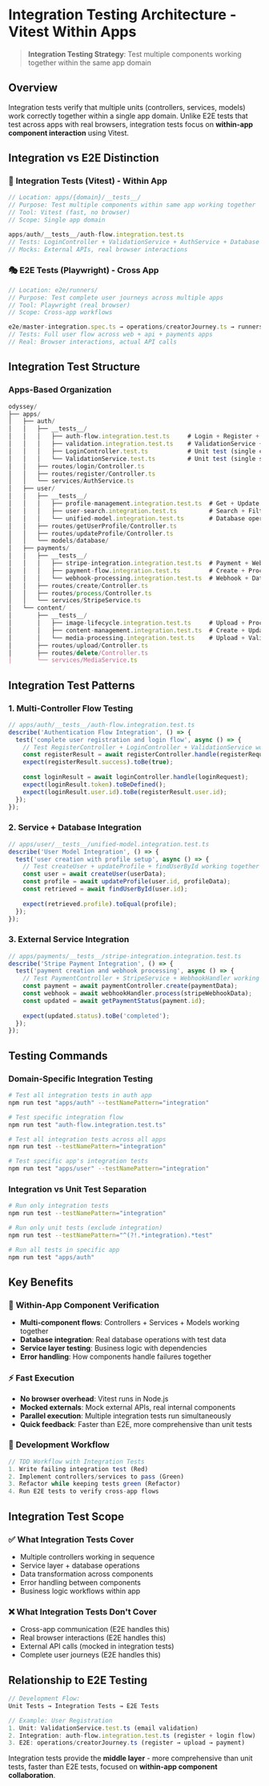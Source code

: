 # Integration Testing Architecture - Vitest Within Apps

> **Integration Testing Strategy**: Test multiple components working together within the same app domain

## Overview
Integration tests verify that multiple units (controllers, services, models) work correctly together within a single app domain. Unlike E2E tests that test across apps with real browsers, integration tests focus on **within-app component interaction** using Vitest.

## Integration vs E2E Distinction

### 🔧 **Integration Tests (Vitest) - Within App**
```typescript
// Location: apps/{domain}/__tests__/
// Purpose: Test multiple components within same app working together
// Tool: Vitest (fast, no browser)
// Scope: Single app domain

apps/auth/__tests__/auth-flow.integration.test.ts
// Tests: LoginController + ValidationService + AuthService + Database
// Mocks: External APIs, real browser interactions
```

### 🎭 **E2E Tests (Playwright) - Cross App**  
```typescript
// Location: e2e/runners/
// Purpose: Test complete user journeys across multiple apps
// Tool: Playwright (real browser)
// Scope: Cross-app workflows

e2e/master-integration.spec.ts → operations/creatorJourney.ts → runners/
// Tests: Full user flow across web + api + payments apps
// Real: Browser interactions, actual API calls
```

## Integration Test Structure

### **Apps-Based Organization**
```typescript
odyssey/
├── apps/
│   ├── auth/
│   │   ├── __tests__/
│   │   │   ├── auth-flow.integration.test.ts     # Login + Register + Logout flow
│   │   │   ├── validation.integration.test.ts    # ValidationService + AuthService
│   │   │   ├── LoginController.test.ts           # Unit test (single controller)
│   │   │   └── ValidationService.test.ts         # Unit test (single service)
│   │   ├── routes/login/Controller.ts
│   │   ├── routes/register/Controller.ts
│   │   └── services/AuthService.ts
│   ├── user/
│   │   ├── __tests__/
│   │   │   ├── profile-management.integration.test.ts  # Get + Update + Delete profile
│   │   │   ├── user-search.integration.test.ts         # Search + Filter + Pagination
│   │   │   └── unified-model.integration.test.ts       # Database operations together
│   │   ├── routes/getUserProfile/Controller.ts
│   │   ├── routes/updateProfile/Controller.ts
│   │   └── models/database/
│   ├── payments/
│   │   ├── __tests__/
│   │   │   ├── stripe-integration.integration.test.ts  # Payment + Webhook + Validation
│   │   │   ├── payment-flow.integration.test.ts        # Create + Process + Confirm
│   │   │   └── webhook-processing.integration.test.ts  # Webhook + Database updates
│   │   ├── routes/create/Controller.ts
│   │   ├── routes/process/Controller.ts
│   │   └── services/StripeService.ts
│   └── content/
│       ├── __tests__/
│       │   ├── image-lifecycle.integration.test.ts     # Upload + Process + Store + Retrieve
│       │   ├── content-management.integration.test.ts  # Create + Update + Delete + List
│       │   └── media-processing.integration.test.ts    # Upload + Validation + Storage
│       ├── routes/upload/Controller.ts
│       ├── routes/delete/Controller.ts
│       └── services/MediaService.ts
```

## Integration Test Patterns

### 1. **Multi-Controller Flow Testing**
```typescript
// apps/auth/__tests__/auth-flow.integration.test.ts
describe('Authentication Flow Integration', () => {
  test('complete user registration and login flow', async () => {
    // Test RegisterController + LoginController + ValidationService working together
    const registerResult = await registerController.handle(registerRequest);
    expect(registerResult.success).toBe(true);
    
    const loginResult = await loginController.handle(loginRequest);
    expect(loginResult.token).toBeDefined();
    expect(loginResult.user.id).toBe(registerResult.user.id);
  });
});
```

### 2. **Service + Database Integration**
```typescript
// apps/user/__tests__/unified-model.integration.test.ts  
describe('User Model Integration', () => {
  test('user creation with profile setup', async () => {
    // Test createUser + updateProfile + findUserById working together
    const user = await createUser(userData);
    const profile = await updateProfile(user.id, profileData);
    const retrieved = await findUserById(user.id);
    
    expect(retrieved.profile).toEqual(profile);
  });
});
```

### 3. **External Service Integration**
```typescript
// apps/payments/__tests__/stripe-integration.integration.test.ts
describe('Stripe Payment Integration', () => {
  test('payment creation and webhook processing', async () => {
    // Test PaymentController + StripeService + WebhookHandler working together
    const payment = await paymentController.create(paymentData);
    const webhook = await webhookHandler.process(stripeWebhookData);
    const updated = await getPaymentStatus(payment.id);
    
    expect(updated.status).toBe('completed');
  });
});
```

## Testing Commands

### **Domain-Specific Integration Testing**
```bash
# Test all integration tests in auth app
npm run test "apps/auth" --testNamePattern="integration"

# Test specific integration flow
npm run test "auth-flow.integration.test.ts"

# Test all integration tests across all apps  
npm run test --testNamePattern="integration"

# Test specific app's integration tests
npm run test "apps/user" --testNamePattern="integration"
```

### **Integration vs Unit Test Separation**
```bash
# Run only integration tests
npm run test --testNamePattern="integration"

# Run only unit tests (exclude integration)
npm run test --testNamePattern="^(?!.*integration).*test"

# Run all tests in specific app
npm run test "apps/auth"
```

## Key Benefits

### 🚀 **Within-App Component Verification**
- **Multi-component flows**: Controllers + Services + Models working together
- **Database integration**: Real database operations with test data
- **Service layer testing**: Business logic with dependencies
- **Error handling**: How components handle failures together

### ⚡ **Fast Execution**
- **No browser overhead**: Vitest runs in Node.js
- **Mocked externals**: Mock external APIs, real internal components
- **Parallel execution**: Multiple integration tests run simultaneously
- **Quick feedback**: Faster than E2E, more comprehensive than unit tests

### 🔧 **Development Workflow**
```typescript
// TDD Workflow with Integration Tests
1. Write failing integration test (Red)
2. Implement controllers/services to pass (Green)  
3. Refactor while keeping tests green (Refactor)
4. Run E2E tests to verify cross-app flows
```

## Integration Test Scope

### ✅ **What Integration Tests Cover**
- Multiple controllers working in sequence
- Service layer + database operations
- Data transformation across components
- Error handling between components
- Business logic workflows within app

### ❌ **What Integration Tests Don't Cover**
- Cross-app communication (E2E handles this)
- Real browser interactions (E2E handles this)
- External API calls (mocked in integration tests)
- Complete user journeys (E2E handles this)

## Relationship to E2E Testing

```typescript
// Development Flow:
Unit Tests → Integration Tests → E2E Tests

// Example: User Registration
1. Unit: ValidationService.test.ts (email validation)
2. Integration: auth-flow.integration.test.ts (register + login flow)  
3. E2E: operations/creatorJourney.ts (register → upload → payment)
```

Integration tests provide the **middle layer** - more comprehensive than unit tests, faster than E2E tests, focused on **within-app component collaboration**.
